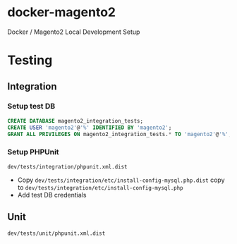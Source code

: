 # docker-magento2
Docker / Magento2 Local Development Setup

# Testing
## Integration
### Setup test DB
```sql
CREATE DATABASE magento2_integration_tests;
CREATE USER 'magento2'@'%' IDENTIFIED BY 'magento2';
GRANT ALL PRIVILEGES ON magento2_integration_tests.* TO 'magento2'@'%';
```
### Setup PHPUnit
`dev/tests/integration/phpunit.xml.dist`

- Copy `dev/tests/integration/etc/install-config-mysql.php.dist` copy to `dev/tests/integration/etc/install-config-mysql.php`
- Add test DB credentials
## Unit
`dev/tests/unit/phpunit.xml.dist`